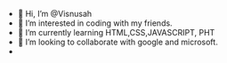 - 👋 Hi, I’m @Visnusah
- 👀 I’m interested in coding with my friends.
- 🌱 I’m currently learning HTML,CSS,JAVASCRIPT, PHT
- 💞️ I’m looking to collaborate with google and microsoft.
- 

<!---
Visnusah/Visnusah is a ✨ special ✨ repository because its `README.md` (this file) appears on your GitHub profile.
You can click the Preview link to take a look at your changes.
--->
